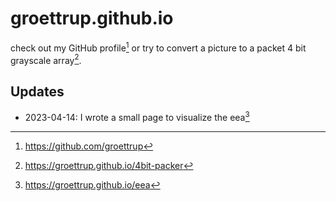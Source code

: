 # groettrup.github.io

check out my GitHub profile[^1] or try to convert a picture to a packet 4 bit grayscale array[^2].

## Updates

- 2023-04-14: I wrote a small page to visualize the eea[^3]

[^1]: https://github.com/groettrup
[^2]: https://groettrup.github.io/4bit-packer
[^3]: https://groettrup.github.io/eea
